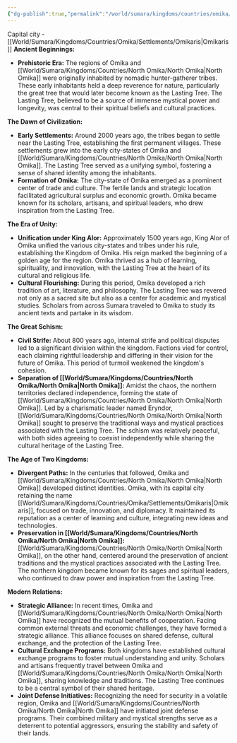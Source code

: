 ```yaml
---
{"dg-publish":true,"permalink":"/world/sumara/kingdoms/countries/omika/omika/"}
---
```


Capital city - [[World/Sumara/Kingdoms/Countries/Omika/Settlements/Omikaris\|Omikaris]]
**Ancient Beginnings:**

- **Prehistoric Era:** The regions of Omika and [[World/Sumara/Kingdoms/Countries/North Omika/North Omika\|North Omika]] were originally inhabited by nomadic hunter-gatherer tribes. These early inhabitants held a deep reverence for nature, particularly the great tree that would later become known as the Lasting Tree. The Lasting Tree, believed to be a source of immense mystical power and longevity, was central to their spiritual beliefs and cultural practices.

**The Dawn of Civilization:**

- **Early Settlements:** Around 2000 years ago, the tribes began to settle near the Lasting Tree, establishing the first permanent villages. These settlements grew into the early city-states of Omika and [[World/Sumara/Kingdoms/Countries/North Omika/North Omika\|North Omika]]. The Lasting Tree served as a unifying symbol, fostering a sense of shared identity among the inhabitants.
- **Formation of Omika:** The city-state of Omika emerged as a prominent center of trade and culture. The fertile lands and strategic location facilitated agricultural surplus and economic growth. Omika became known for its scholars, artisans, and spiritual leaders, who drew inspiration from the Lasting Tree.

**The Era of Unity:**

- **Unification under King Alor:** Approximately 1500 years ago, King Alor of Omika unified the various city-states and tribes under his rule, establishing the Kingdom of Omika. His reign marked the beginning of a golden age for the region. Omika thrived as a hub of learning, spirituality, and innovation, with the Lasting Tree at the heart of its cultural and religious life.
- **Cultural Flourishing:** During this period, Omika developed a rich tradition of art, literature, and philosophy. The Lasting Tree was revered not only as a sacred site but also as a center for academic and mystical studies. Scholars from across Sumara traveled to Omika to study its ancient texts and partake in its wisdom.

**The Great Schism:**

- **Civil Strife:** About 800 years ago, internal strife and political disputes led to a significant division within the kingdom. Factions vied for control, each claiming rightful leadership and differing in their vision for the future of Omika. This period of turmoil weakened the kingdom's cohesion.
- **Separation of [[World/Sumara/Kingdoms/Countries/North Omika/North Omika\|North Omika]]:** Amidst the chaos, the northern territories declared independence, forming the state of [[World/Sumara/Kingdoms/Countries/North Omika/North Omika\|North Omika]]. Led by a charismatic leader named Eryndor, [[World/Sumara/Kingdoms/Countries/North Omika/North Omika\|North Omika]] sought to preserve the traditional ways and mystical practices associated with the Lasting Tree. The schism was relatively peaceful, with both sides agreeing to coexist independently while sharing the cultural heritage of the Lasting Tree.

**The Age of Two Kingdoms:**

- **Divergent Paths:** In the centuries that followed, Omika and [[World/Sumara/Kingdoms/Countries/North Omika/North Omika\|North Omika]] developed distinct identities. Omika, with its capital city retaining the name [[World/Sumara/Kingdoms/Countries/Omika/Settlements/Omikaris\|Omikaris]], focused on trade, innovation, and diplomacy. It maintained its reputation as a center of learning and culture, integrating new ideas and technologies.
- **Preservation in [[World/Sumara/Kingdoms/Countries/North Omika/North Omika\|North Omika]]:** [[World/Sumara/Kingdoms/Countries/North Omika/North Omika\|North Omika]], on the other hand, centered around the preservation of ancient traditions and the mystical practices associated with the Lasting Tree. The northern kingdom became known for its sages and spiritual leaders, who continued to draw power and inspiration from the Lasting Tree.

**Modern Relations:**

- **Strategic Alliance:** In recent times, Omika and [[World/Sumara/Kingdoms/Countries/North Omika/North Omika\|North Omika]] have recognized the mutual benefits of cooperation. Facing common external threats and economic challenges, they have formed a strategic alliance. This alliance focuses on shared defense, cultural exchange, and the protection of the Lasting Tree.
- **Cultural Exchange Programs:** Both kingdoms have established cultural exchange programs to foster mutual understanding and unity. Scholars and artisans frequently travel between Omika and [[World/Sumara/Kingdoms/Countries/North Omika/North Omika\|North Omika]], sharing knowledge and traditions. The Lasting Tree continues to be a central symbol of their shared heritage.
- **Joint Defense Initiatives:** Recognizing the need for security in a volatile region, Omika and [[World/Sumara/Kingdoms/Countries/North Omika/North Omika\|North Omika]] have initiated joint defense programs. Their combined military and mystical strengths serve as a deterrent to potential aggressors, ensuring the stability and safety of their lands.